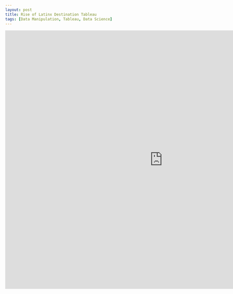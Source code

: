 ```yaml
---
layout: post
title: Rise of Latinx Destination Tableau
tags: [Data Manipulation, Tableau, Data Science]
---
```



<iframe seamless frameborder="0" src="https://public.tableau.com/views/LatinxDestination/Story1?:language=en-US&:toolbar=n&:display_count=n&:origin=viz_share_link" width = '1010' height = '830' ></iframe>   



